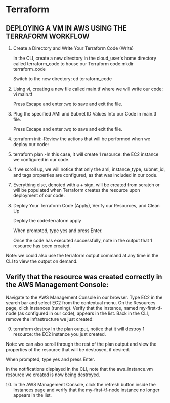 # Terraform

## DEPLOYING A VM IN AWS USING THE TERRAFORM WORKFLOW

1. Create a Directory and Write Your Terraform Code (Write)

   In the CLI, create a new directory in the cloud_user's home directory called terraform_code to house our Terraform code:mkdir terraform_code
   
   Switch to the new directory: cd terraform_code
2. Using vi, creating a new file called main.tf where we will write our code: vi main.tf
   
   Press Escape and enter :wq to save and exit the file.
3. Plug the specified AMI and Subnet ID Values Into our Code in main.tf file.
   
   Press Escape and enter :wq to save and exit the file.

4. terraform init:-Review the actions that will be performed when we deploy our code:
5. terraform plan:-In this case, it will create 1 resource: the EC2 instance we configured in our code.

6. If we scroll up, we will notice that only the ami, instance_type, subnet_id, and tags properties are configured, as that was included in our code.

7. Everything else, denoted with a + sign, will be created from scratch or will be populated when Terraform creates the resource upon deployment of our code.

8. Deploy Your Terraform Code (Apply), Verify our Resources, and Clean Up
   
   Deploy the code:terraform apply

   When prompted, type yes and press Enter.

   Once the code has executed successfully, note in the output that 1 resource has been created.

Note: we could also use the terraform output command at any time in the CLI to view the output on demand.

## Verify that the resource was created correctly in the AWS Management Console:

Navigate to the AWS Management Console in our browser.
Type EC2 in the search bar and select EC2 from the contextual menu.
On the Resources page, click Instances (running).
Verify that the instance, named my-first-tf-node (as configured in our code), appears in the list.
Back in the CLI, remove the infrastructure we just created:

9. terraform destroy
In the plan output, notice that it will destroy 1 resource: the EC2 instance you just created.

Note: we can also scroll through the rest of the plan output and view the properties of the resource that will be destroyed, if desired.

When prompted, type yes and press Enter.

In the notifications displayed in the CLI, note that the aws_instance.vm resource we created is now being destroyed.

10. In the AWS Management Console, click the refresh button inside the Instances page and verify that the my-first-tf-node instance no longer appears in the list.


